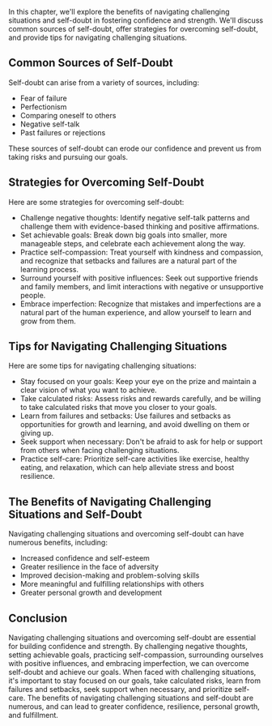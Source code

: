 
In this chapter, we'll explore the benefits of navigating challenging situations and self-doubt in fostering confidence and strength. We'll discuss common sources of self-doubt, offer strategies for overcoming self-doubt, and provide tips for navigating challenging situations.

Common Sources of Self-Doubt
----------------------------

Self-doubt can arise from a variety of sources, including:

* Fear of failure
* Perfectionism
* Comparing oneself to others
* Negative self-talk
* Past failures or rejections

These sources of self-doubt can erode our confidence and prevent us from taking risks and pursuing our goals.

Strategies for Overcoming Self-Doubt
------------------------------------

Here are some strategies for overcoming self-doubt:

* Challenge negative thoughts: Identify negative self-talk patterns and challenge them with evidence-based thinking and positive affirmations.
* Set achievable goals: Break down big goals into smaller, more manageable steps, and celebrate each achievement along the way.
* Practice self-compassion: Treat yourself with kindness and compassion, and recognize that setbacks and failures are a natural part of the learning process.
* Surround yourself with positive influences: Seek out supportive friends and family members, and limit interactions with negative or unsupportive people.
* Embrace imperfection: Recognize that mistakes and imperfections are a natural part of the human experience, and allow yourself to learn and grow from them.

Tips for Navigating Challenging Situations
------------------------------------------

Here are some tips for navigating challenging situations:

* Stay focused on your goals: Keep your eye on the prize and maintain a clear vision of what you want to achieve.
* Take calculated risks: Assess risks and rewards carefully, and be willing to take calculated risks that move you closer to your goals.
* Learn from failures and setbacks: Use failures and setbacks as opportunities for growth and learning, and avoid dwelling on them or giving up.
* Seek support when necessary: Don't be afraid to ask for help or support from others when facing challenging situations.
* Practice self-care: Prioritize self-care activities like exercise, healthy eating, and relaxation, which can help alleviate stress and boost resilience.

The Benefits of Navigating Challenging Situations and Self-Doubt
----------------------------------------------------------------

Navigating challenging situations and overcoming self-doubt can have numerous benefits, including:

* Increased confidence and self-esteem
* Greater resilience in the face of adversity
* Improved decision-making and problem-solving skills
* More meaningful and fulfilling relationships with others
* Greater personal growth and development

Conclusion
----------

Navigating challenging situations and overcoming self-doubt are essential for building confidence and strength. By challenging negative thoughts, setting achievable goals, practicing self-compassion, surrounding ourselves with positive influences, and embracing imperfection, we can overcome self-doubt and achieve our goals. When faced with challenging situations, it's important to stay focused on our goals, take calculated risks, learn from failures and setbacks, seek support when necessary, and prioritize self-care. The benefits of navigating challenging situations and self-doubt are numerous, and can lead to greater confidence, resilience, personal growth, and fulfillment.
